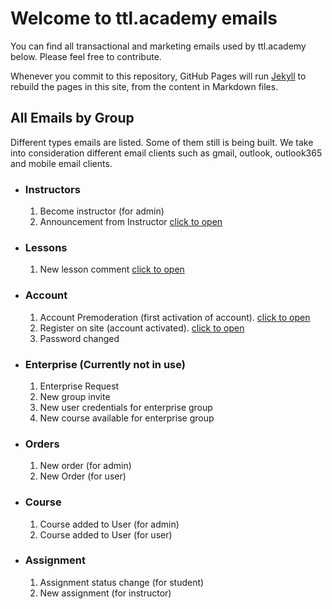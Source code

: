 # Welcome to ttl.academy emails

You can find all transactional and marketing emails used by ttl.academy below. Please feel free to contribute. 

Whenever you commit to this repository, GitHub Pages will run [Jekyll](https://jekyllrb.com/) to rebuild the pages in this site, from the content in Markdown files.

## All Emails by Group

Different types emails are listed. Some of them still is being built. We take into consideration different email clients such as gmail, outlook, outlook365 and mobile email clients.


- ### Instructors

  1. Become instructor (for admin)
  2. Announcement from Instructor [click to open](./announcement.html)

- ### Lessons

  1. New lesson comment [click to open](./newComment.html)

- ### Account

  1. Account Premoderation (first activation of account). [click to open](./activateAccount.html)
  2. Register on site (account activated). [click to open](./registerOnSite.html)
  3. Password changed
  
- ### Enterprise (Currently not in use)

  1. Enterprise Request
  2. New group invite
  3. New user credentials for enterprise group
  4. New course available for enterprise group
  
- ### Orders

  1. New order (for admin)
  2. New Order (for user)
  
- ### Course

  1. Course added to User (for admin)
  2. Course added to User (for user)
  
- ### Assignment

  1. Assignment status change (for student)
  2. New assignment (for instructor)
